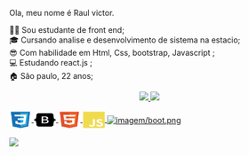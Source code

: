 Ola, meu nome é Raul victor.

👩‍💻 Sou estudante de front end;<br>
🎓 Cursando analise e desenvolvimento de sistema na estacio;<br>
😎 Com habilidade em Html, Css, bootstrap, Javascript ;<br>
💻 Estudando react.js ;<br>
🏠 São paulo,
   22 anos;
   <div align="center">
  <a href="https://github.com/Raulvictorsantana">
  <img height="180em" src="https://github-readme-stats.vercel.app/api?username=Raulvictorsantana&show_icons=true&theme=merko&include_all_commits=true&count_private=true"/>
  <img height="180em" src="https://github-readme-stats.vercel.app/api/top-langs/?username=Raulvictorsantana&layout=compact&langs_count=7&theme=merko"/>
</div>
  <div style="display: inline_block"><br>
  <img align="center" alt="Rafa-CSS" height="30" width="40" src="https://raw.githubusercontent.com/devicons/devicon/master/icons/css3/css3-original.svg">
     <img align="center" alt="imagem/boot.png" height="30" width="40"  src="https://raw.githubusercontent.com/devicons/devicon/master/icons/bootstrap/bootstrap-plain.svg">
   <img align="center" alt="Rafa-HTML" height="30" width="40" src="https://raw.githubusercontent.com/devicons/devicon/master/icons/html5/html5-original.svg">
  <img align="center" alt="Rafa-Js" height="30" width="40" src="https://raw.githubusercontent.com/devicons/devicon/master/icons/javascript/javascript-plain.svg">  
  <img align="center" alt="imagem/boot.png" height="30" width="40" src="https://cdn.jsdelivr.net/gh/devicons/devicon/icons/react/react-original.svg" />
 

          
  </div>
  <br>
  <div>
  <a href=https://www.linkedin.com/in/raul-v-3a24ab112/target="_blank"><img src="https://img.shields.io/badge/-LinkedIn-%230077B5?style=for-the-badge&logo=linkedin&logoColor=white" target="_blank" ></a> 
 
  </div>
        
        
   
    
   

  


